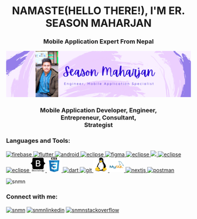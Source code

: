 
<h1 align="center">NAMASTE(HELLO THERE!), I'M ER. SEASON MAHARJAN</h1>
<h3 align="center">Mobile Application Expert From Nepal</h3>
<div align="center">
  <a href="https://season.info.np"><img src="images/stephenajulu header 2.png" alt="Snmn's Header"></a>

  <br>
  
<h3>Mobile Application Developer, Engineer, <br>Entrepreneur, Consultant, <br>Strategist</h3>
  
<h3 align="left">Languages and Tools:</h3>
<p align="left"> 
  
  <a href="https://firebase.google.com/" target="_blank" rel="noreferrer">
    <img src="https://www.vectorlogo.zone/logos/firebase/firebase-icon.svg" alt="firebase" width="40" height="40"/> </a>
  <a href="https://flutter.dev" target="_blank" rel="noreferrer"> 
    <img src="https://www.vectorlogo.zone/logos/flutterio/flutterio-icon.svg" alt="flutter" width="40" height="40"/> </a>
   <a href="https://developer.android.com/" target="_blank" rel="noreferrer"> 
    <img src="https://developer.android.com/images/home/billboard-bg.svg" alt="android" width="40" height="40"/> </a>
  <a href="https://www.eclipse.org/downloads/" target="_blank" rel="noreferrer"> 
    <img src="https://www.eclipse.org/downloads/assets/public/images/logo-eclipse.png" alt="eclipse" width="40" height="40"/> </a>
  <a href="https://www.figma.com/" target="_blank" rel="noreferrer"> 
    <img src="https://www.vectorlogo.zone/logos/figma/figma-icon.svg" alt="figma" width="40" height="40"/> </a>
  <a href="https://dotnet.microsoft.com/en-us/" target="_blank" rel="noreferrer"> 
    <img src="https://img-prod-cms-rt-microsoft-com.akamaized.net/cms/api/am/imageFileData/RE1MmB8?ver=6c43g" alt="eclipse" width="40" height="40"/> </a>
  
   <a href="https://en.wikipedia.org/wiki/C_(programming_language)" target="_blank" rel="noreferrer"> 
    <img src="https://upload.wikimedia.org/wikipedia/commons/thumb/3/35/The_C_Programming_Language_logo.svg/40px-The_C_Programming_Language_logo.svg.png"/> </a>
  
   <a href="https://jupyter.org/" target="_blank" rel="noreferrer"> 
    <img src="https://jupyter.org/assets/homepage/main-logo.svg" alt="eclipse" width="40" height="40"/> </a>
     <a href="https://www.java.com/en/" target="_blank" rel="noreferrer"> 
    <img src="https://dev.java/assets/images/java-logo-vector.png" alt="eclipse" width="40" height="40"/> </a>
  <a href="https://getbootstrap.com" target="_blank" rel="noreferrer">
  <img src="https://raw.githubusercontent.com/devicons/devicon/master/icons/bootstrap/bootstrap-plain-wordmark.svg" alt="bootstrap" width="40" height="40"/> </a>
  <a href="https://www.w3schools.com/css/" target="_blank" rel="noreferrer"> 
    <img src="https://raw.githubusercontent.com/devicons/devicon/master/icons/css3/css3-original-wordmark.svg" alt="css3" width="40" height="40"/> </a> <a href="https://dart.dev" target="_blank" rel="noreferrer">
  <img src="https://www.vectorlogo.zone/logos/dartlang/dartlang-icon.svg" alt="dart" width="40" height="40"/> </a>
  
  <a href="https://git-scm.com/" target="_blank" rel="noreferrer">
    <img src="https://www.vectorlogo.zone/logos/git-scm/git-scm-icon.svg" alt="git" width="40" height="40"/> 
  </a> <a href="https://www.linux.org/" target="_blank" rel="noreferrer">
  <img src="https://raw.githubusercontent.com/devicons/devicon/master/icons/linux/linux-original.svg" alt="linux" width="40" height="40"/> </a>
  <a href="https://www.mysql.com/" target="_blank" rel="noreferrer">
    <img src="https://raw.githubusercontent.com/devicons/devicon/master/icons/mysql/mysql-original-wordmark.svg" alt="mysql" width="40" height="40"/> </a> 
  <a href="https://nextjs.org/" target="_blank" rel="noreferrer"> 
    <img src="https://cdn.worldvectorlogo.com/logos/nextjs-2.svg" alt="nextjs" width="40" height="40"/> </a> 
  <a href="https://postman.com" target="_blank" rel="noreferrer">
    <img src="https://www.vectorlogo.zone/logos/getpostman/getpostman-icon.svg" alt="postman" width="40" height="40"/> </a>
 

<p><img align="left" src="https://github-readme-stats.vercel.app/api/top-langs?username=snmn&show_icons=true&locale=en&layout=compact" alt="snmn" /></p>
  
<br>
<h3 align="left">Connect with me:</h3>
<p align="left">
<a href="season.info.np/" target="blank"><img align="center" src="https://avatars.githubusercontent.com/u/13494176?v=4" alt="snmn" height="30" width="40" /></a>
<a href="https://www.linkedin.com/in/er-season-maharjan-79b493118/" target="blank"><img align="center" src="https://media.licdn.com/dms/image/C4E0EAQHvfQysU2iSfA/rightRail-logo-shrink_200_200/0/1655742037542?e=1675310400&v=beta&t=Ew8lBM3D28zFTpdaaa5Dqmt5lrxggVt8J7Pg1OWkDvo" alt="snmnlinkedin" height="30" width="40" /></a>
<a href="https://stackoverflow.com/users/9719869/season" target="blank"><img align="center" src="https://upload.wikimedia.org/wikipedia/commons/thumb/e/ef/Stack_Overflow_icon.svg/512px-Stack_Overflow_icon.svg.png?20190716190036" alt="snmnstackoverflow" height="30" width="40" /></a>


